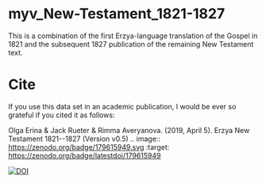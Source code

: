 # myv_New-Testament_1821-1827
This is a combination of the first Erzya-language translation of the Gospel in 1821 and the subsequent 1827 publication of the remaining New Testament text.

# Cite

If you use this data set in an academic publication, I would be ever so grateful if you cited it as follows:

Olga Erina & Jack Rueter & Rimma Averyanova. (2019, April 5). Erzya New Testament 1821--1827 (Version v0.5)
.. image:: https://zenodo.org/badge/179615949.svg
   :target: https://zenodo.org/badge/latestdoi/179615949
   
[![DOI](https://zenodo.org/badge/179615949.svg)](https://zenodo.org/badge/latestdoi/179615949)
